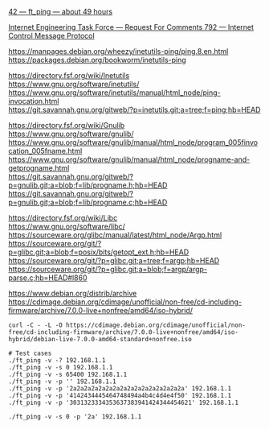 
[42 — ft\_ping — about 49 hours](https://cdn.intra.42.fr/pdf/pdf/124498/en.subject.pdf)  

[Internet Engineering Task Force — Request For Comments 792 — Internet Control Message Protocol](https://www.ietf.org/rfc/rfc792.html#page-14)  

https://manpages.debian.org/wheezy/inetutils-ping/ping.8.en.html  
https://packages.debian.org/bookworm/inetutils-ping  

https://directory.fsf.org/wiki/Inetutils  
https://www.gnu.org/software/inetutils/  
https://www.gnu.org/software/inetutils/manual/html_node/ping-invocation.html  
https://git.savannah.gnu.org/gitweb/?p=inetutils.git;a=tree;f=ping;hb=HEAD  

https://directory.fsf.org/wiki/Gnulib  
https://www.gnu.org/software/gnulib/  
https://www.gnu.org/software/gnulib/manual/html_node/program_005finvocation_005fname.html  
https://www.gnu.org/software/gnulib/manual/html_node/progname-and-getprogname.html  
https://git.savannah.gnu.org/gitweb/?p=gnulib.git;a=blob;f=lib/progname.h;hb=HEAD  
https://git.savannah.gnu.org/gitweb/?p=gnulib.git;a=blob;f=lib/progname.c;hb=HEAD  

https://directory.fsf.org/wiki/Libc  
https://www.gnu.org/software/libc/  
https://sourceware.org/glibc/manual/latest/html_node/Argp.html  
https://sourceware.org/git/?p=glibc.git;a=blob;f=posix/bits/getopt_ext.h;hb=HEAD  
https://sourceware.org/git/?p=glibc.git;a=tree;f=argp;hb=HEAD  
https://sourceware.org/git/?p=glibc.git;a=blob;f=argp/argp-parse.c;hb=HEAD#l860  

https://www.debian.org/distrib/archive  
https://cdimage.debian.org/cdimage/unofficial/non-free/cd-including-firmware/archive/7.0.0-live+nonfree/amd64/iso-hybrid/  
```
curl -C - -L -O https://cdimage.debian.org/cdimage/unofficial/non-free/cd-including-firmware/archive/7.0.0-live+nonfree/amd64/iso-hybrid/debian-live-7.0.0-amd64-standard+nonfree.iso
```

```
# Test cases
./ft_ping -v -? 192.168.1.1
./ft_ping -v -s 0 192.168.1.1
./ft_ping -v -s 65400 192.168.1.1
./ft_ping -v -p '' 192.168.1.1
./ft_ping -v -p '2a2a2a2a2a2a2a2a2a2a2a2a2a2a2a2a' 192.168.1.1
./ft_ping -v -p '4142434445464748494a4b4c4d4e4f50' 192.168.1.1
./ft_ping -v -p '3031323334353637383941424344454621' 192.168.1.1

./ft_ping -v -s 0 -p '2a' 192.168.1.1
```
